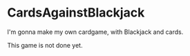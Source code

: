 # CardsAgainstBlackjack
I'm gonna make my own cardgame, with Blackjack and cards.

This game is not done yet.
